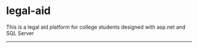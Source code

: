 # legal-aid
This is a legal aid platform for college students designed with asp.net and SQL Server

****

